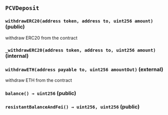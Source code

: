 ## `PCVDeposit`






### `withdrawERC20(address token, address to, uint256 amount)` (public)

withdraw ERC20 from the contract




### `_withdrawERC20(address token, address to, uint256 amount)` (internal)





### `withdrawETH(address payable to, uint256 amountOut)` (external)

withdraw ETH from the contract




### `balance() → uint256` (public)





### `resistantBalanceAndFei() → uint256, uint256` (public)








